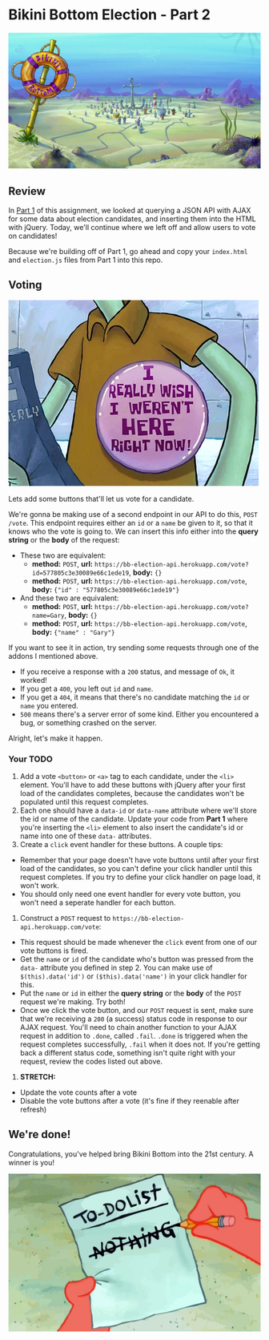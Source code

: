 # Bikini Bottom Election - Part 2
![Bikini Bottom](images/bikini-bottom.jpg)

## Review
In [Part 1](https://github.com/bitmakerlabs/bb-election-part-1) of this assignment, we looked at querying a JSON API with AJAX for some data about election candidates, and inserting them into the HTML with jQuery. Today, we'll continue where we left off and allow users to vote on candidates!

Because we're building off of Part 1, go ahead and copy your `index.html` and `election.js` files from Part 1 into this repo.

## Voting

![Wish](images/wish.jpg)

Lets add some buttons that'll let us vote for a candidate.

We're gonna be making use of a second endpoint in our API to do this, `POST /vote`. This endpoint requires either an `id` or a `name` be given to it, so that it knows who the vote is going to.  We can insert this info either into the **query string** or the **body** of the request:
+ These two are equivalent:
  + **method:** `POST`, **url:** `https://bb-election-api.herokuapp.com/vote?id=577805c3e30089e66c1ede19`, **body:** `{}`
  + **method:** `POST`, **url:** `https://bb-election-api.herokuapp.com/vote`, **body:** `{"id" : "577805c3e30089e66c1ede19"}`
+ And these two are equivalent:
  + **method:** `POST`, **url:** `https://bb-election-api.herokuapp.com/vote?name=Gary`, **body:** `{}`
  + **method:** `POST`, **url:** `https://bb-election-api.herokuapp.com/vote`, **body:** `{"name" : "Gary"}`

If you want to see it in action, try sending some requests through one of the addons I mentioned above.
+ If you receive a response with a `200` status, and message of `Ok`, it worked!
+ If you get a `400`, you left out `id` and `name`.
+ If you get a `404`, it means that there's no candidate matching the `id` or `name` you entered.
+ `500` means there's a server error of some kind. Either you encountered a bug, or something crashed on the server.

Alright, let's make it happen.

### Your TODO

1. Add a vote `<button>` or `<a>` tag to each candidate, under the `<li>` element. You'll have to add these buttons with jQuery after your first load of the candidates completes, because the candidates won't be populated until this request completes.
1. Each one should have a `data-id` or `data-name` attribute where we'll store the id or name of the candidate. Update your code from **Part 1** where you're inserting the `<li>` element to also insert the candidate's id or name into one of these `data-` attributes.
1. Create a `click` event handler for these buttons. A couple tips:
  + Remember that your page doesn't have vote buttons until after your first load of the candidates, so you can't define your click handler until this request completes. If you try to define your click handler on page load, it won't work.
  + You should only need one event handler for every vote button, you won't need a seperate handler for each button.
1. Construct a `POST` request to `https://bb-election-api.herokuapp.com/vote`:
  + This request should be made whenever the `click` event from one of our vote buttons is fired.
  + Get the `name` or `id` of the candidate who's button was pressed from the `data-` attribute you defined in step 2. You can make use of `$(this).data('id')` or `($this).data('name')` in your click handler for this.
  + Put the `name` or `id` in either the **query string** or the **body** of the `POST` request we're making. Try both!
  + Once we click the vote button, and our `POST` request is sent, make sure that we're receiving a `200` (a success) status code in response to our AJAX request. You'll need to chain another function to your AJAX request in addition to `.done`, called `.fail`. `.done` is triggered when the request completes successfully, `.fail` when it does not. If you're getting back a different status code, something isn't quite right with your request, review the codes listed out above.
1. **STRETCH:**
  + Update the vote counts after a vote
  + Disable the vote buttons after a vote (it's fine if they reenable after refresh)

## We're done!

Congratulations, you've helped bring Bikini Bottom into the 21st century. A winner is you!

![To-Do](images/to-do.jpg)

